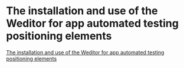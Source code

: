 # The installation and use of the Weditor for app automated testing positioning elements
[The installation and use of the Weditor for app automated testing positioning elements](https://aiwithcloud.com/2022/09/15/the_installation_and_use_of_the_weditor_for_app_automated_testing_positioning_elements/)